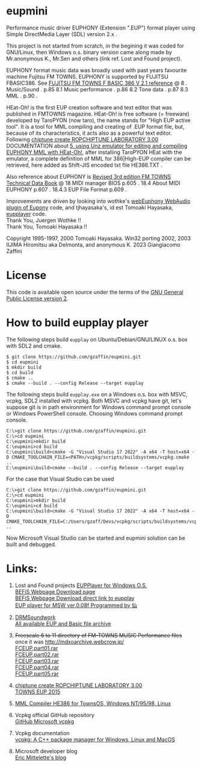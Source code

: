 # eupmini  
Performance music driver EUPHONY (Extension ".EUP") format player using Simple DirectMedia Layer (SDL) version 2.x .  

This project is not started from scratch, in the begining it was coded for GNU/Linux, then Windows o.s. binary version came along made by Mr.anonymous K., Mr.Sen and others (link ref. Lost and Found project).  

EUPHONY format music data was broadly used with past years favourite machine Fujitsu FM TOWNS.
EUPHONY is supported by FUJITSU FBASIC386. See [FUJITSU FM TOWNS F BASIC 386 V 2.1 reference](https://archive.org/details/FUJITSUFMTOWNSFBASIC386V2.11992_201809/page/n103/mode/2up) @ 8 . Music/Sound . p.85 8.1 Music performance . p.86 8.2 Tone data . p.87 8.3 MML . p.90 .  

HEat-Oh! is the first EUP creation software and text editor that was published in FMTOWNS magazine. HEat-Oh! is free software (= freeware) developed by TaroPYON (now taro), the name stands for "High EUP active tool".
It is a tool for MML compiling and creating of .EUP format file, but, because of its characteristics, it acts also as a powerful text editor.
Following [chiptune create ROPCHIPTUNE LABORATORY 3.00](http://rophon.music.coocan.jp/chiptune.htm) DOCUMENTATION about [5. using Unz emulator for editing and compiling EUPHONY MML with HEat-Oh!](http://rophon.music.coocan.jp/chiptune/UnzMMLcomp.pdf), after installing TaroPYON HEat with the emulator, a complete definition of MML for 386|High-EUP compiler can be retrieved, here added as Shift-JIS encoded txt file HE386.TXT .

Also reference about EUPHONY is [Revised 3rd edition FM TOWNS Technical Data Book](https://archive.org/details/3FmTowns/mode/2up) @ 18 MIDI manager BIOS p.605 . 18.4 About MIDI EUPHONY p.607 . 18.4.3 EUP File Format p.609 .  

Improvements are driven by looking into wothke's [webEuphony WebAudio plugin of Eupony](https://bitbucket.org/wothke/webeuphony/src/master/) code,
and tjhayasaka's, id est Tomoaki Hayasaka, [eupplayer](https://github.com/tjhayasaka/eupplayer) code.  
Thank You, Juergen Wothke !!  
Thank You, Tomoaki Hayasaka !!  

Copyright
1995-1997, 2000 Tomoaki Hayasaka.
Win32 porting 2002, 2003 IIJIMA Hiromitsu aka Delmonta, and anonymous K.
2023 Giangiacomo Zaffini  

# License  

This code is available open source under the terms of the [GNU General Public License version 2](https://opensource.org/licenses/GPL-2.0).  

# How to build eupplay player  

The following steps build `eupplay` on Ubuntu/Debian/GNU/LINUX o.s. box with SDL2 and cmake.  

```GNU/linux bash
$ git clone https://github.com/gzaffin/eupmini.git
$ cd eupmini
$ mkdir build
$ cd build
$ cmake ..
$ cmake --build . --config Release --target eupplay
```

The following steps build `eupplay.exe` on a Windows o.s. box with MSVC, vcpkg, SDL2 installed with vcpkg. Both MSVC and vcpkg have git, let's suppose git is in path environment for Windows command prompt console or Windows PowerShell console.
Choosing Windows command prompt console.  

```windows command-line interface
C:\>git clone https://github.com/gzaffin/eupmini.git
C:\>cd eupmini
C:\eupmini>mkdir build
C:\eupmini>cd build
C:\eupmini\build>cmake -G "Visual Studio 17 2022" -A x64 -T host=x64 -D CMAKE_TOOLCHAIN_FILE=<PATH>/vcpkg/scripts/buildsystems/vcpkg.cmake ..
C:\eupmini\build>cmake --build . --config Release --target eupplay
```

For the case that Visual Studio can be used  

```windows command-line interface
C:\>git clone https://github.com/gzaffin/eupmini.git
C:\>cd eupmini
C:\eupmini>mkdir build
C:\eupmini>cd build
C:\eupmini\build>cmake -G "Visual Studio 17 2022" -A x64 -T host=x64 -D CMAKE_TOOLCHAIN_FILE=C:/Users/gzaff/Devs/vcpkg/scripts/buildsystems/vcpkg.cmake ..
```
Now Microsoft Visual Studio can be started and eupmini solution can be built and debugged.  

# Links:

1. Lost and Found projects
[EUPPlayer for Windows O.S.](http://heisei.dennougedougakkai-ndd.org/pub/werkzeug/EUPPlayer/)  
[BEFiS Webpage Download page](http://www.purose.net/befis/download/)  
[BEFiS Webpage Download direct link to eupplay](http://www.purose.net/befis/download/lib/eupplay.lzh)  
[EUP player for MSW  ver.0.08f Programmed by 仙](http://www.ym2149.com/fmtowns_eup.zip)  

2. [DRMSoundwork](http://www.boreas.dti.ne.jp/~nudi-drm/)  
[All available EUP and Basic file archive](http://www.boreas.dti.ne.jp/~nudi-drm/sound/townsmml/arcfiles.lzh)  

3. ~~Freescale 6 to 11 directory of FM-TOWNS MUSIC Performance files~~ once it was http://mdxoarchive.webcrow.jp/  
[FCEUP.part01.rar](https://1drv.ms/u/s!Ajr-D58Azu8jiCTHyA1vUPxhrBQB?e=45oXmT)  
[FCEUP.part02.rar](https://1drv.ms/u/s!Ajr-D58Azu8jiCJQp0cOXtFV4A6K?e=3dSphi)  
[FCEUP.part03.rar](https://1drv.ms/u/s!Ajr-D58Azu8jiCODxoiyh-K0Qri2?e=y5xiRF)  
[FCEUP.part04.rar](https://1drv.ms/u/s!Ajr-D58Azu8jiCY7yolQ9048VFEj?e=R2NfL6)  
[FCEUP.part05.rar](https://1drv.ms/u/s!Ajr-D58Azu8jiCUmFNyllNmNOHr4?e=pIG7Km)  

5. [chiptune create ROPCHIPTUNE LABORATORY 3.00](http://rophon.music.coocan.jp/chiptune.htm)  
[TOWNS EUP 2015](http://rophon.music.coocan.jp/chiptune.htm)  

6. [MML Compiler HE386 for TownsOS, Windows NT/95/98, Linux](http://www.runser.jp/softlib.html)  

7. Vcpkg official GitHub repository  
[GitHub Microsoft vcpkg](https://github.com/Microsoft/vcpkg)  

8. Vcpkg documentation  
[vcpkg: A C++ package manager for Windows, Linux and MacOS](https://docs.microsoft.com/en-us/cpp/build/vcpkg?view=vs-2019)  

9. Microsoft developer blog  
[Eric Mittelette's blog](https://devblogs.microsoft.com/cppblog/vcpkg-a-tool-to-acquire-and-build-c-open-source-libraries-on-windows/)  
